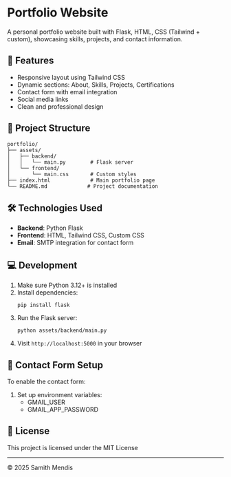 
# Portfolio Website

A personal portfolio website built with Flask, HTML, CSS (Tailwind + custom), showcasing skills, projects, and contact information.

## 🚀 Features

- Responsive layout using Tailwind CSS
- Dynamic sections: About, Skills, Projects, Certifications
- Contact form with email integration
- Social media links
- Clean and professional design

## 📁 Project Structure

```
portfolio/
├── assets/
│   ├── backend/
│   │   └── main.py        # Flask server
│   └── frontend/
│       └── main.css       # Custom styles
├── index.html             # Main portfolio page
└── README.md             # Project documentation
```

## 🛠️ Technologies Used

- **Backend**: Python Flask
- **Frontend**: HTML, Tailwind CSS, Custom CSS
- **Email**: SMTP integration for contact form

## 💻 Development

1. Make sure Python 3.12+ is installed
2. Install dependencies:
   ```
   pip install flask
   ```
3. Run the Flask server:
   ```
   python assets/backend/main.py
   ```
4. Visit `http://localhost:5000` in your browser

## 📧 Contact Form Setup

To enable the contact form:
1. Set up environment variables:
   - GMAIL_USER
   - GMAIL_APP_PASSWORD

## 📜 License

This project is licensed under the MIT License

---
© 2025 Samith Mendis
